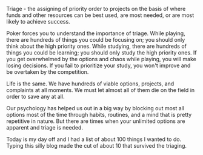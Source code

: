 Triage - the assigning of priority order to projects on the basis of where funds and other resources can be best used, are most needed, or are most likely to achieve success.

Poker forces you to understand the importance of triage. While playing, there are hundreds of things you could be focusing on; you should only think about the high priority ones. While studying, there are hundreds of things you could be learning; you should only study the high priority ones. If you get overwhelmed by the options and chaos while playing, you will make losing decisions. If you fail to prioritize your study, you won't improve and be overtaken by the competition.

Life is the same. We have hundreds of viable options, projects, and complaints at all moments. We must let almost all of them die on the field in order to save any at all.

Our psychology has helped us out in a big way by blocking out most all options most of the time through habits, routines, and a mind that is pretty repetitive in nature. But there are times when your unlimited options are apparent and triage is needed.

Today is my day off and I had a list of about 100 things I wanted to do. Typing this silly blog made the cut of about 10 that survived the triaging. 
